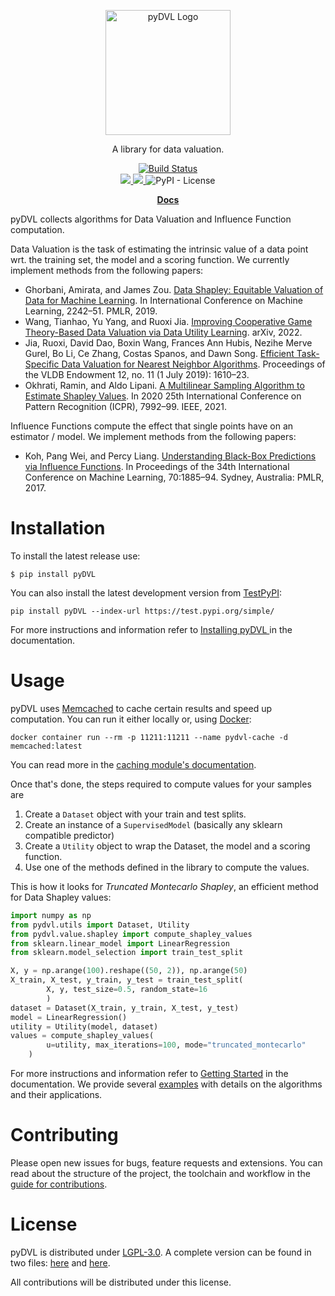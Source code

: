 <p align="center" style="text-align:center;">
    <img alt="pyDVL Logo" src="https://raw.githubusercontent.com/appliedAI-Initiative/pyDVL/develop/logo.svg" width="200"/>
</p>

<p align="center" style="text-align:center;">
    A library for data valuation.
</p>

<p align="center" style="text-align:center;">
    <a href="https://github.com/appliedAI-Initiative/pyDVL/actions/workflows/tox.yaml">
        <img src="https://github.com/appliedAI-Initiative/pyDVL/actions/workflows/tox.yaml/badge.svg" alt="Build Status"/>
    </a>
    <br>
    <a href="https://pypi.org/project/pydvl/">
        <img src="https://img.shields.io/pypi/v/pydvl.svg"/>
    </a>
    <a href="https://pypi.org/project/pydvl/">
        <img src="https://img.shields.io/pypi/pyversions/pydvl.svg"/>
    </a>
    <img alt="PyPI - License" src="https://img.shields.io/pypi/l/pydvl"/>
</p>

<p align="center" style="text-align:center;">
    <strong>
    <a href="https://appliedAI-Initiative.github.io/pyDVL">Docs</a>
    </strong>
</p>

pyDVL collects algorithms for Data Valuation and Influence Function computation.

Data Valuation is the task of estimating the intrinsic value of a data point
wrt. the training set, the model and a scoring function. We currently implement
methods from the following papers:

- Ghorbani, Amirata, and James Zou. 
  [Data Shapley: Equitable Valuation of Data for Machine Learning](http://proceedings.mlr.press/v97/ghorbani19c.html).
  In International Conference on Machine Learning, 2242–51. PMLR, 2019.
- Wang, Tianhao, Yu Yang, and Ruoxi Jia. 
  [Improving Cooperative Game Theory-Based Data Valuation via Data Utility Learning](https://doi.org/10.48550/arXiv.2107.06336).
  arXiv, 2022.
- Jia, Ruoxi, David Dao, Boxin Wang, Frances Ann Hubis, Nezihe Merve Gurel, Bo Li,
  Ce Zhang, Costas Spanos, and Dawn Song.
  [Efficient Task-Specific Data Valuation for Nearest Neighbor Algorithms](https://doi.org/10.14778/3342263.3342637).
  Proceedings of the VLDB Endowment 12, no. 11 (1 July 2019): 1610–23.
- Okhrati, Ramin, and Aldo Lipani.
  [A Multilinear Sampling Algorithm to Estimate Shapley Values](https://doi.org/10.1109/ICPR48806.2021.9412511).
  In 2020 25th International Conference on Pattern Recognition (ICPR), 7992–99.
  IEEE, 2021.

Influence Functions compute the effect that single points have on an estimator /
model. We implement methods from the following papers:

- Koh, Pang Wei, and Percy Liang.
  [Understanding Black-Box Predictions via Influence Functions](http://proceedings.mlr.press/v70/koh17a.html).
  In Proceedings of the 34th International Conference on Machine Learning,
  70:1885–94. Sydney, Australia: PMLR, 2017.

# Installation

To install the latest release use:

```shell
$ pip install pyDVL
```

You can also install the latest development version from
[TestPyPI](https://test.pypi.org/project/pyDVL/):

```shell
pip install pyDVL --index-url https://test.pypi.org/simple/
```

For more instructions and information refer to [Installing pyDVL
](https://appliedAI-Initiative.github.io/pyDVL/20-install.html) in the
documentation.

# Usage

pyDVL uses [Memcached](https://memcached.org/) to cache certain results and
speed up computation. You can run it either locally or, using
[Docker](https://www.docker.com/):

```shell
docker container run --rm -p 11211:11211 --name pydvl-cache -d memcached:latest
```

You can read more in the [caching module's
documentation](https://appliedAI-Initiative.github.io/pyDVL/pydvl/utils/caching.html).

Once that's done, the steps required to compute values for your samples are

1. Create a `Dataset` object with your train and test splits.
2. Create an instance of a `SupervisedModel` (basically any sklearn compatible
   predictor)
3. Create a `Utility` object to wrap the Dataset, the model and a scoring
   function.
4. Use one of the methods defined in the library to compute the values.

This is how it looks for *Truncated Montecarlo Shapley*, an efficient method for
Data Shapley values:

```python
import numpy as np
from pydvl.utils import Dataset, Utility
from pydvl.value.shapley import compute_shapley_values
from sklearn.linear_model import LinearRegression
from sklearn.model_selection import train_test_split

X, y = np.arange(100).reshape((50, 2)), np.arange(50)
X_train, X_test, y_train, y_test = train_test_split(
        X, y, test_size=0.5, random_state=16
        )
dataset = Dataset(X_train, y_train, X_test, y_test)
model = LinearRegression()
utility = Utility(model, dataset)
values = compute_shapley_values(
        u=utility, max_iterations=100, mode="truncated_montecarlo"
    )
```

For more instructions and information refer to [Getting
Started](https://appliedAI-Initiative.github.io/pyDVL/10-getting-started.html) in
the documentation. We provide several
[examples](https://appliedAI-Initiative.github.io/pyDVL/examples/index.html)
with details on the algorithms and their applications.

# Contributing

Please open new issues for bugs, feature requests and extensions. You can read
about the structure of the project, the toolchain and workflow in the [guide for
contributions](CONTRIBUTING.md).

# License

pyDVL is distributed under
[LGPL-3.0](https://www.gnu.org/licenses/lgpl-3.0.html). A complete version can
be found in two files: [here](LICENSE) and [here](COPYING.LESSER).

All contributions will be distributed under this license.

